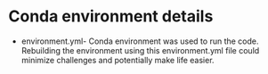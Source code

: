 # Conda environment details

* environment.yml- Conda environment was used to run the code. Rebuilding the environment using this environment.yml file could minimize challenges and potentially make life easier.

